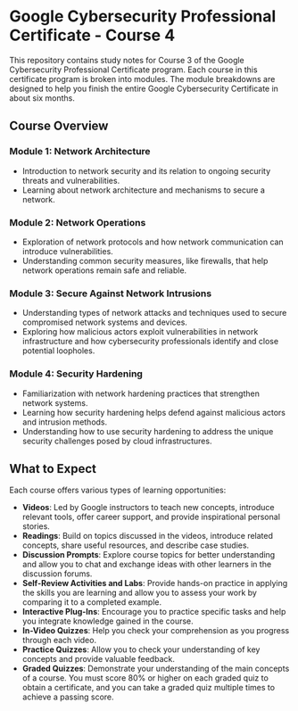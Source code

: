 
# Google Cybersecurity Professional Certificate - Course 4

This repository contains study notes for Course 3 of the Google Cybersecurity Professional Certificate program. Each course in this certificate program is broken into modules. The module breakdowns are designed to help you finish the entire Google Cybersecurity Certificate in about six months.

## Course Overview

### Module 1: Network Architecture
- Introduction to network security and its relation to ongoing security threats and vulnerabilities.
- Learning about network architecture and mechanisms to secure a network.

### Module 2: Network Operations
- Exploration of network protocols and how network communication can introduce vulnerabilities.
- Understanding common security measures, like firewalls, that help network operations remain safe and reliable.

### Module 3: Secure Against Network Intrusions
- Understanding types of network attacks and techniques used to secure compromised network systems and devices.
- Exploring how malicious actors exploit vulnerabilities in network infrastructure and how cybersecurity professionals identify and close potential loopholes.

### Module 4: Security Hardening
- Familiarization with network hardening practices that strengthen network systems.
- Learning how security hardening helps defend against malicious actors and intrusion methods.
- Understanding how to use security hardening to address the unique security challenges posed by cloud infrastructures.

## What to Expect

Each course offers various types of learning opportunities:

- **Videos**: Led by Google instructors to teach new concepts, introduce relevant tools, offer career support, and provide inspirational personal stories.
- **Readings**: Build on topics discussed in the videos, introduce related concepts, share useful resources, and describe case studies.
- **Discussion Prompts**: Explore course topics for better understanding and allow you to chat and exchange ideas with other learners in the discussion forums.
- **Self-Review Activities and Labs**: Provide hands-on practice in applying the skills you are learning and allow you to assess your work by comparing it to a completed example.
- **Interactive Plug-Ins**: Encourage you to practice specific tasks and help you integrate knowledge gained in the course.
- **In-Video Quizzes**: Help you check your comprehension as you progress through each video.
- **Practice Quizzes**: Allow you to check your understanding of key concepts and provide valuable feedback.
- **Graded Quizzes**: Demonstrate your understanding of the main concepts of a course. You must score 80% or higher on each graded quiz to obtain a certificate, and you can take a graded quiz multiple times to achieve a passing score.
